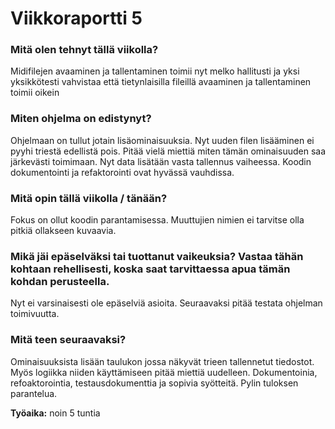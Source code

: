 # Viikkoraportti 5


### Mitä olen tehnyt tällä viikolla?

Midifilejen avaaminen ja tallentaminen toimii nyt melko hallitusti ja yksi yksikkötesti vahvistaa että tietynlaisilla fileillä avaaminen ja tallentaminen toimii oikein

### Miten ohjelma on edistynyt?

Ohjelmaan on tullut jotain lisäominaisuuksia. Nyt uuden filen lisääminen ei pyyhi triestä edellistä pois. Pitää vielä miettiä miten tämän ominaisuuden saa järkevästi toimimaan. Nyt data lisätään vasta tallennus vaiheessa. Koodin dokumentointi ja refaktorointi ovat hyvässä vauhdissa.

### Mitä opin tällä viikolla / tänään?

Fokus on ollut koodin parantamisessa. Muuttujien nimien ei tarvitse olla pitkiä ollakseen kuvaavia.

### Mikä jäi epäselväksi tai tuottanut vaikeuksia? Vastaa tähän kohtaan rehellisesti, koska saat tarvittaessa apua tämän kohdan perusteella.

Nyt ei varsinaisesti ole epäselviä asioita. Seuraavaksi pitää testata ohjelman toimivuutta.

### Mitä teen seuraavaksi?

Ominaisuuksista lisään taulukon jossa näkyvät trieen tallennetut tiedostot. Myös logiikka niiden käyttämiseen pitää miettiä uudelleen.
Dokumentoinia, refoaktorointia, testausdokumenttia ja sopivia syötteitä. Pylin tuloksen parantelua.

**Työaika:** noin 5 tuntia

